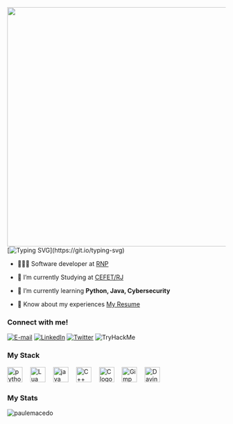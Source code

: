 <img align="right" height="550em" src="https://gist.githubusercontent.com/paulemacedo/6cc4c83764ec1f0185942e3d085f4a33/raw/52844a993670a294744f3698d817f97b3f1d54fe/Githubcard.svg"/>

[![Typing SVG](https://readme-typing-svg.demolab.com?font=Fira+Code&weight=600&size=25&pause=1000&color=f44d53&random=false&width=435&height=40&lines=Hi%2C+I+am+Paule+Macedo!)](https://git.io/typing-svg)
 
- 🧑🏾‍💻 Software developer at [RNP](https://www.rnp.br/)

- 🔭 I’m currently Studying at [CEFET/RJ](http://cefet-rj.br/index.php/)

- 🌱 I’m currently learning **Python, Java, Cybersecurity**

- 📄 Know about my experiences [My Resume](https://paulemacedo.github.io/cv/)


### Connect with me!
[![E-mail](https://img.shields.io/badge/-Email-000?style=for-the-badge&logo=microsoft-outlook&logoColor=f44d53&color:FFF)](mailto:pauledev@proton.me)
[![LinkedIn](https://img.shields.io/badge/-LinkedIn-000?style=for-the-badge&logo=linkedin&logoColor=f44d53&color:FFF)](https://www.linkedin.com/in/paulemacedo/)
[![Twitter](https://img.shields.io/badge/-Twitter-000?style=for-the-badge&logo=x&logoColor=f44d53&color:FFF)](https://twitter.com/Paulemacedo)
<img src="https://tryhackme-badges.s3.amazonaws.com/paulemacedo.png" alt="TryHackMe">


### My Stack  
  [<img src="https://cdn.jsdelivr.net/gh/devicons/devicon@latest/icons/python/python-original.svg" height="35" alt="python logo"/>](https://python.org/)
  <img width="10" />
  [<img src="https://cdn.jsdelivr.net/gh/devicons/devicon@latest/icons/lua/lua-original.svg" height="35" alt="Lua logo"/>](https://www.lua.org/)
  <img width="10" />
  [<img src="https://cdn.jsdelivr.net/gh/devicons/devicon@latest/icons/java/java-original.svg" height="35" alt="java logo"/>](https://www.java.com/)
  <img width="10" />
  [<img src="https://cdn.jsdelivr.net/gh/devicons/devicon@latest/icons/cplusplus/cplusplus-original.svg" height="35" alt="C++ logo"/>](https://www.w3schools.com/cpp/cpp_intro.asp)
  <img width="10" />
  [<img src="https://cdn.jsdelivr.net/gh/devicons/devicon@latest/icons/c/c-original.svg" height="35" alt="C logo"/>](https://www.w3schools.com/c/c_intro.php)  <img width="10" /> 
  [<img src="https://cdn.jsdelivr.net/gh/devicons/devicon@latest/icons/gimp/gimp-original.svg" height="35" alt="Gimp logo" />](https://www.gimp.org/)
  <img width="10" />
 [<img src="https://upload.wikimedia.org/wikipedia/commons/9/90/DaVinci_Resolve_17_logo.svg" height="35" alt="Davinci Resolve logo"/>](https://www.blackmagicdesign.com/br/products/davinciresolve)
  <img width="10" />


### My Stats 
<p><img src="https://github-readme-streak-stats.herokuapp.com/?user=paulemacedo&card_width=450&theme=tokyonight-duo" alt="paulemacedo"</p>
 



<!--

<br><br>
[![TryHackMe](https://img.shields.io/badge/-TryHackMe-000?style=for-the-badge&logo=TryHackMe&logoColor=f44d53&color:FFF)](https://tryhackme.com/p/paulemacedo)

## 🛠 &nbsp;Tech Stack

![Kali](https://img.shields.io/badge/-kali%20Linux-05122A?style=flat&logo=kalilinux)&nbsp;
![Python](https://img.shields.io/badge/-Python-05122A?style=flat&logo=python)&nbsp;
![Java](https://img.shields.io/badge/-Java-05122A?style=flat&logo=openjdk)&nbsp;

<br><br>

<h3>GitHub Stats</h3>

<p align="left"> <img src="https://komarev.com/ghpvc/?username=paulemacedo&label=Profile%20views&color=blueviolet&style=flat" alt="paulemacedo" /> </p>

<p align="left"> <a href="https://github.com/ryo-ma/github-profile-trophy"><img src="https://github-profile-trophy.vercel.app/?username=paulemacedo" alt="paulemacedo" /></a> </p>

<p><img align="left" src="https://github-readme-stats.vercel.app/api/top-langs?username=paulemacedo&theme=tokyonight&show_icons=true&locale=en&layout=compact" alt="paulemacedo" /></p>

<p>&nbsp;<img align="left" src="https://github-readme-stats.vercel.app/api?username=paulemacedo&theme=tokyonight&show_icons=true&locale=en" alt="paulemacedo" /></p>

<p><img align="left" src="https://github-readme-streak-stats.herokuapp.com/?user=paulemacedo&theme=tokyonight-duo" alt="paulemacedo" /></p>

<a href="https://github.com/paulemacedo/github-contributor-stats">![Taehyun's GitHub Contributor stats](https://github-contributor-stats.vercel.app/api?username=paulemacedo&combine_all_yearly_contributions=true&hide=B,B+&theme=tokyonight)</a>

<br>

-->



<!--

<img width="490em" src="https://github-readme-twitter-gazf.vercel.app/api?id=maykbrito&layout=wide&show_reply=off&show_retweet=off" />


**maykbrito/maykbrito** is a ✨ _special_ ✨ repository because its `README.md` (this file) appears on your GitHub profile.

Here are some ideas to get you started:

- ▶️ I regularly post videos on [youtube.com/maykbrito](https://youtube.com/maykbrito)
- 🔭 I’m currently working on ...
- 🌱 I’m currently learning ...
- 👯 I’m looking to collaborate on ...
- 🤔 I’m looking for help with ...
- 💬 Ask me about ...
- 📫 How to reach me: ...
- 😄 Pronouns: ...
- ⚡ Fun fact: ...
-->
